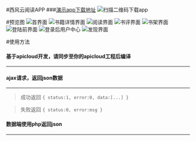 #西风云阅读APP
###[演示app下载地址](http://demo.jameson512.com/xifeng/0.6.60.apk)
![扫描二维码下载app](http://demo.jameson512.com/xifeng/adv1.png)

#预览图
![首界面](http://demo.jameson512.com/xifeng/1.png "首界面")
![书籍详情界面](http://demo.jameson512.com/xifeng/2.png "书籍详情界面")
![阅读界面](http://demo.jameson512.com/xifeng/3.png "阅读界面")
![书评界面](http://demo.jameson512.com/xifeng/3-2.png "书评界面")
![书架界面](http://demo.jameson512.com/xifeng/4.png "书架界面")
![登陆前界面](http://demo.jameson512.com/xifeng/5.png "登陆前界面")
![登录后用户中心](http://demo.jameson512.com/xifeng/6.png "登录后用户中心")
![发现界面](http://demo.jameson512.com/xifeng/7.png "发现界面")

#使用方法

#### 基于apicloud开发，请同步至你的apicloud工程后编译
-------------------------------------------
#### ajax请求，返回json数据
-------------------------------------------

>	成功返回 
	`
	{
		status:1,
		error:0,
		data:[...]
	}
	`

>	失败返回
	`
	{
		status:0,
		error:msg
	}
	`


#### 数据端使用php返回json
------------------------------------------